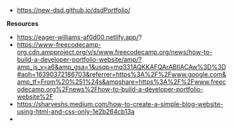 - https://new-dsd.github.io/dsdPortfolio/

**Resources**
- https://eager-williams-af0d00.netlify.app/?
- https://www-freecodecamp-org.cdn.ampproject.org/v/s/www.freecodecamp.org/news/how-to-build-a-developer-portfolio-website/amp/?amp_js_v=a6&amp_gsa=1&usqp=mq331AQKKAFQArABIIACAw%3D%3D#aoh=16390372186703&referrer=https%3A%2F%2Fwww.google.com&amp_tf=From%20%251%24s&ampshare=https%3A%2F%2Fwww.freecodecamp.org%2Fnews%2Fhow-to-build-a-developer-portfolio-website%2F
- https://sharveshs.medium.com/how-to-create-a-simple-blog-website-using-html-and-css-only-1e2b264cb13a
- 
